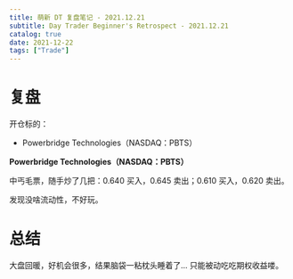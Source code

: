 ```yaml
---
title: 萌新 DT 复盘笔记 - 2021.12.21
subtitle: Day Trader Beginner's Retrospect - 2021.12.21
catalog: true
date: 2021-12-22
tags: ["Trade"]
---
```


# 复盘

开仓标的：

- Powerbridge Technologies（NASDAQ：PBTS）

**Powerbridge Technologies（NASDAQ：PBTS）**

中丐毛票，随手炒了几把：0.640 买入，0.645 卖出；0.610 买入，0.620 卖出。

发现没啥流动性，不好玩。

# 总结

大盘回暖，好机会很多，结果脑袋一粘枕头睡着了... 只能被动吃吃期权收益喽。

<!-- EOF -->

